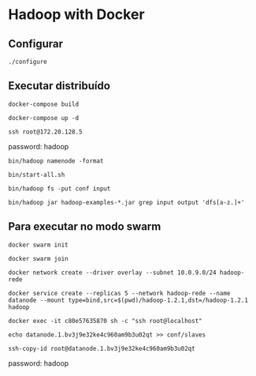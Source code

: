 # Hadoop with Docker

## Configurar

``./configure``

## Executar distribuído

``docker-compose build``

``docker-compose up -d``

`ssh root@172.20.128.5`

password: hadoop

`bin/hadoop namenode -format`

`bin/start-all.sh`

`bin/hadoop fs -put conf input`

`bin/hadoop jar hadoop-examples-*.jar grep input output 'dfs[a-z.]+'`

## Para executar no modo swarm

`docker swarm init`

`docker swarm join`

`docker network create --driver overlay --subnet 10.0.9.0/24 hadoop-rede`

`docker service create --replicas 5 --network hadoop-rede --name datanode --mount type=bind,src=$(pwd)/hadoop-1.2.1,dst=/hadoop-1.2.1 hadoop`

`docker exec -it c80e57635870 sh -c "ssh root@localhost"`

`echo datanode.1.bv3j9e32ke4c960am9b3u02qt >> conf/slaves`

`ssh-copy-id root@datanode.1.bv3j9e32ke4c960am9b3u02qt`

password: hadoop